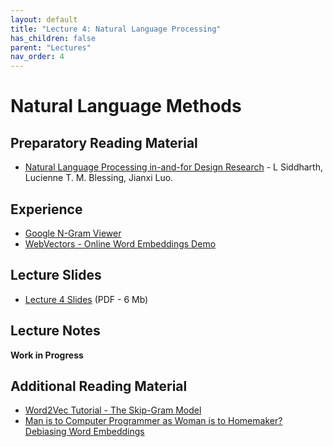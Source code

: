 ```yaml
---
layout: default
title: "Lecture 4: Natural Language Processing"
has_children: false
parent: "Lectures"
nav_order: 4
---
```


# Natural Language Methods

## Preparatory Reading Material

- [Natural Language Processing in-and-for Design Research](https://arxiv.org/pdf/2111.13827.pdf) - L Siddharth, Lucienne T. M. Blessing, Jianxi Luo.

## Experience

- [Google N-Gram Viewer](https://books.google.com/ngrams)
- [WebVectors - Online Word Embeddings Demo](http://vectors.nlpl.eu/explore/embeddings/en/)

## Lecture Slides

- [Lecture 4 Slides]({{site.baseurl}}/assets/slides/ML4D-L6.pdf) (PDF - 6 Mb)

## Lecture Notes

__Work in Progress__

## Additional Reading Material

- [Word2Vec Tutorial - The Skip-Gram Model](http://mccormickml.com/2016/04/19/word2vec-tutorial-the-skip-gram-model/)
- [Man is to Computer Programmer as Woman is to Homemaker? Debiasing Word Embeddings](https://arxiv.org/abs/1607.06520)